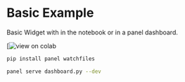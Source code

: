 # Basic Example

Basic Widget with in the notebook or in a panel dashboard.

[![view on colab](https://colab.research.google.com/github/daan/anywidget-p5js/blob/main/basic-widget/basic-widget.ipynb)


```sh
pip install panel watchfiles
```

```sh
panel serve dashboard.py --dev
```



